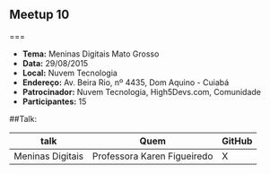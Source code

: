 ## Meetup 10
===
* **Tema:** Meninas Digitais Mato Grosso
* **Data:** 29/08/2015
* **Local:** Nuvem Tecnologia
* **Endereço:** Av. Beira Rio, nº 4435, Dom Aquino - Cuiabá
* **Patrocinador:** Nuvem Tecnologia, High5Devs.com, Comunidade
* **Participantes:** 15

##Talk:

| talk           | Quem          | GitHub
|----------------|---------------|---------------
| Meninas Digitais | Professora Karen Figueiredo| X
